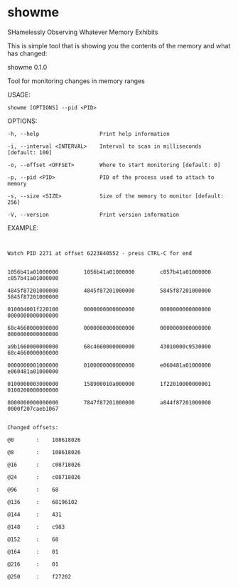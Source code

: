 # showme
SHamelessly Observing Whatever Memory Exhibits

This is simple tool that is showing you the contents of the memory and what has changed:

showme 0.1.0

Tool for monitoring changes in memory ranges


USAGE:

    showme [OPTIONS] --pid <PID>


OPTIONS:

    -h, --help                   Print help information

    -i, --interval <INTERVAL>    Interval to scan in milliseconds [default: 100]

    -o, --offset <OFFSET>        Where to start monitoring [default: 0]

    -p, --pid <PID>              PID of the process used to attach to memory

    -s, --size <SIZE>            Size of the memory to monitor [default: 256]

    -V, --version                Print version information


EXAMPLE: 

```console


Watch PID 2271 at offset 6223840552 - press CTRL-C for end


1056b41a01000000        1056b41a01000000        c057b41a01000000        c057b41a01000000

4845f87201000000        4845f87201000000        5845f87201000000        5845f87201000000

010004001f220100        0000000000000000        0000000000000000        0000000000000000

68c4660000000000        0000000000000000        0000000000000000        0000000000000000

a9b1660000000000        68c4660000000000        43010000c9530000        68c4660000000000

0000000001000000        0100000000000000        e060481a01000000        e060481a01000000

0100000003000000        158900010a000000        1f22010000000001        0100200000000000

0000000000000000        7847f87201000000        a844f87201000000        0000f207caeb1067


Changed offsets:

@0       :    108618026

@8       :    108618026

@16      :    c08718026

@24      :    c08718026

@96      :    68

@136     :    68196102

@144     :    431

@148     :    c983

@152     :    68

@164     :    01

@216     :    01

@250     :    f27202

```